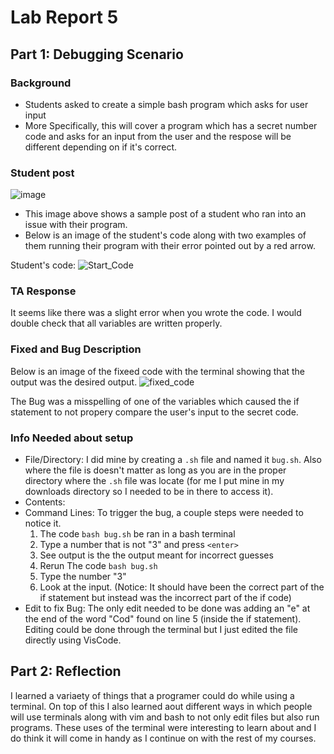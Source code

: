 # Lab Report 5

## Part 1: Debugging Scenario
### Background
- Students asked to create a simple bash program which asks for user input
- More Specifically, this will cover a program which has a secret number code and asks for an input from the user and the respose will be different depending on if it's correct.
### Student post
![image](https://github.com/angelocake/Lab_Report_5/assets/130005453/ae6e219b-b766-4ae3-9267-067d236f31ad)

- This image above shows a sample post of a student who ran into an issue with their program.
- Below is an image of the student's code along with two examples of them running their program with their error pointed out by a red arrow.

Student's code: 
![Start_Code](https://github.com/angelocake/Lab_Report_5/assets/130005453/9653a3ee-4bff-4067-a314-14bcbfb7df5d)

### TA Response
It seems like there was a slight error when you wrote the code. 
I would double check that all variables are written properly.

### Fixed and Bug Description
Below is an image of the fixeed code with the terminal showing that the output was the desired output.
![fixed_code](https://github.com/angelocake/Lab_Report_5/assets/130005453/d9b279c5-c78e-4947-86d2-7ae80a6b10c4)

The Bug was a misspelling of one of the variables which caused the if statement to not propery compare the user's input to the secret code.

### Info Needed about setup
- File/Directory: I did mine by creating a `.sh` file and named it `bug.sh`. Also where the file is doesn't matter as long as you are in the proper directory where the `.sh` file was locate (for me I put mine in my downloads directory so I needed to be in there to access it).
- Contents:
- Command Lines: To trigger the bug, a couple steps were needed to notice it.
  1. The code `bash bug.sh` be ran in a bash terminal
  2. Type a number that is not "3" and press `<enter>`
  3. See output is the the output meant for incorrect guesses
  4. Rerun The code `bash bug.sh`
  5. Type the number "3"
  6. Look at the input. (Notice:  It should have been the correct part of the if statement but instead was the incorrect part of the if code)
- Edit to fix Bug: The only edit needed to be done was adding an "e" at the end of the word "Cod" found on line 5 (inside the if statement). Editing could be done through the terminal but I just edited the file directly using VisCode.


## Part 2: Reflection
I learned a variaety of things that a programer could do while using a terminal. 
On top of this I also learned aout different ways in which people will use 
terminals along with vim and bash to not only edit files but also run programs.
These uses of the terminal were interesting to learn about and I do think it 
will come in handy as I continue on with the rest of my courses.


